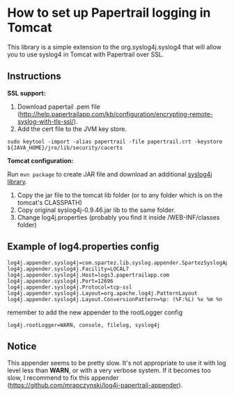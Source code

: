 # How to set up Papertrail logging in Tomcat #

This library is a simple extension to the org.syslog4j.syslog4 that will allow you to use syslog4 in Tomcat with Papertrail over SSL.

## Instructions ##

**SSL support:**

1. Download papertail .pem file (http://help.papertrailapp.com/kb/configuration/encrypting-remote-syslog-with-tls-ssl/).
2. Add the cert file to the JVM key store.


```
sudo keytool -import -alias papertrail -file papertrail.crt -keystore ${JAVA_HOME}/jre/lib/security/cacerts
```

 
**Tomcat configuration:**

Run `mvn package` to create JAR file and download an additional [syslog4j library](http://syslog4j.org).

1. Copy the jar file to the tomcat lib folder (or to any folder which is on the tomcat's CLASSPATH)
2. Copy original syslog4j-0.9.46.jar lib to the same folder.
3. Change log4j.properties (probably you find it inside /WEB-INF/classes folder)

## Example of log4.properties config ##


```
log4j.appender.syslog4j=com.spartez.lib.syslog.appender.SpartezSyslogApender
log4j.appender.syslog4j.Facility=LOCAL7
log4j.appender.syslog4j.Host=logs3.papertrailapp.com
log4j.appender.syslog4j.Port=12696
log4j.appender.syslog4j.Protocol=tcp-ssl
log4j.appender.syslog4j.Layout=org.apache.log4j.PatternLayout
log4j.appender.syslog4j.Layout.ConversionPattern=%p: (%F:%L) %x %m %n
```

remember to add the new appender to the rootLogger config


```
log4j.rootLogger=WARN, console, filelog, syslog4j
```

## Notice ##

This appender seems to be pretty slow. It's not appropriate to use it with log level less than **WARN**, or with a very verbose system. If it becomes too slow, I recommend to fix this appender (https://github.com/mrapczynski/log4j-papertrail-appender).
